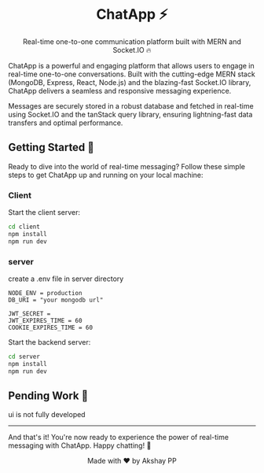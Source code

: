 <div align="center">
 <h1>ChatApp ⚡</h1>
 <p>Real-time one-to-one communication platform built with MERN and Socket.IO 🔥</p>
</div>

ChatApp is a powerful and engaging platform that allows users to engage in real-time one-to-one conversations. Built with the cutting-edge MERN stack (MongoDB, Express, React, Node.js) and the blazing-fast Socket.IO library, ChatApp delivers a seamless and responsive messaging experience.

Messages are securely stored in a robust database and fetched in real-time using Socket.IO and the tanStack query library, ensuring lightning-fast data transfers and optimal performance.

## Getting Started 🚀

Ready to dive into the world of real-time messaging? Follow these simple steps to get ChatApp up and running on your local machine:

### Client

Start the client server:

```bash
cd client
npm install
npm run dev
```

### server

create a .env file in server directory

```env
NODE_ENV = production
DB_URI = "your mongodb url"

JWT_SECRET = 
JWT_EXPIRES_TIME = 60
COOKIE_EXPIRES_TIME = 60
```

Start the backend server:

```bash
cd server
npm install
npm run dev
```

## Pending Work 🚧

ui is not fully developed

---

And that's it! You're now ready to experience the power of real-time messaging with ChatApp. Happy chatting! 💬
<div align="center">
  Made with ❤️ by Akshay PP
</div
